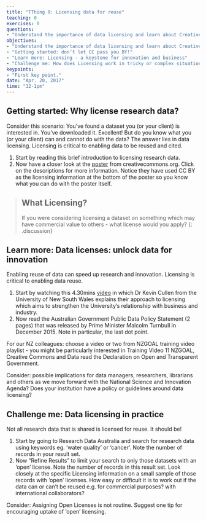 ```yaml
---
title: "TThing 9: Licensing data for reuse"
teaching: 0
exercises: 0
questions:
- "Understand the importance of data licensing and learn about Creative Commons."
objectives:
- "Understand the importance of data licensing and learn about Creative Commons."
- "Getting started: don’t let CC pass you BY!"
- "Learn more: Licensing - a keystone for innovation and business"
- "Challenge me: How does Licensing work in tricky or complex situations?"
keypoints:
- "First key point."
date: "Apr. 20, 2017"
time: "12-1pm"
---
```


## Getting started: Why license research data?

Consider this scenario: You’ve found a dataset you (or your client) is interested in.  You’ve downloaded it. Excellent!  But do you know what you (or your client) can and cannot do with the data?  The answer lies in data licensing.  Licensing is critical to enabling data to be reused and cited.

1. Start by reading this brief introduction to licensing research data.
2. Now have a closer look at the [poster](http://creativecommons.org.au/content/LicencePoster_Sep20151.pdf) from creativecommons.org.  Click on the descriptions for more information.  Notice they have used CC BY as the licensing information at the bottom of the poster so you know what you can do with the poster itself.

>## What Licensing?
>If you were considering licensing a dataset on something which may have commercial value to others - what license would you apply?
{: .discussion}

## Learn more: Data licenses: unlock data for innovation

Enabling reuse of data can speed up research and innovation.  Licensing is critical to enabling data reuse.

1. Start by watching this 4.30mins [video](https://youtu.be/LmyzF7iJp3E?list=PLG25fMbdLRa7QH8_yyNSgzkQOTBVsTK2r) in which Dr Kevin Cullen from the University of New South Wales explains their approach to licensing which aims to strengthen the University’s relationship with business and industry.
2. Now read the Australian Government Public Data Policy Statement (2 pages) that was released by Prime Minister Malcolm Turnbull in December 2015.  Note in particular, the last dot point.

For our NZ colleagues:
choose a video or two from NZGOAL training video playlist - you might be particularly interested in Training Video 11 NZGOAL, Creative Commons and Data
read the Declaration on Open and Transparent Government.

Consider: possible implications for data managers, researchers, librarians and others as we move forward with the National Science and Innovation Agenda?
Does your institution have a policy or guidelines around data licensing?

## Challenge me: Data licensing in practice

Not all research data that is shared is licensed for reuse. It should be!

1. Start by going to Research Data Australia and search for research data using keywords eg. ‘water quality’ or ‘cancer’.  Note the number of records in your result set.
2. Now “Refine Results” to limit your search to only those datasets with an ‘open’ license.  Note the number of records in this result set.
Look closely at the specific Licensing information on a small sample of those records with ‘open’ licenses. How easy or difficult it is to work out if the data can or can’t be reused e.g. for commercial purposes? with international collaborators?


Consider:  Assigning Open Licenses is not routine. Suggest one tip for encouraging uptake of ‘open’ licensing.

